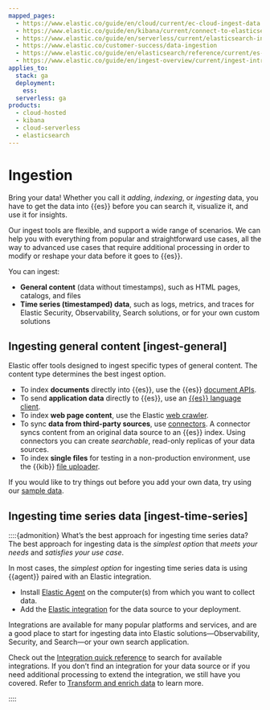 ```yaml
---
mapped_pages:
  - https://www.elastic.co/guide/en/cloud/current/ec-cloud-ingest-data.html
  - https://www.elastic.co/guide/en/kibana/current/connect-to-elasticsearch.html
  - https://www.elastic.co/guide/en/serverless/current/elasticsearch-ingest-your-data.html
  - https://www.elastic.co/customer-success/data-ingestion
  - https://www.elastic.co/guide/en/elasticsearch/reference/current/es-ingestion-overview.html
  - https://www.elastic.co/guide/en/ingest-overview/current/ingest-intro.html
applies_to:
  stack: ga
  deployment:
    ess:
  serverless: ga
products:
  - cloud-hosted
  - kibana
  - cloud-serverless
  - elasticsearch
---
```


# Ingestion

Bring your data! Whether you call it *adding*, *indexing*, or *ingesting* data, you have to get the data into {{es}} before you can search it, visualize it, and use it for insights.

Our ingest tools are flexible, and support a wide range of scenarios. We can help you with everything from popular and straightforward use cases, all the way to advanced use cases that require additional processing in order to modify or reshape your data before it goes to {{es}}.

You can ingest:

* **General content** (data without timestamps), such as HTML pages, catalogs, and files
* **Time series (timestamped) data**, such as logs, metrics, and traces for Elastic Security, Observability, Search solutions, or for your own custom solutions


## Ingesting general content [ingest-general]

Elastic offer tools designed to ingest specific types of general content. The content type determines the best ingest option.

* To index **documents** directly into {{es}}, use the {{es}} [document APIs](https://www.elastic.co/docs/api/doc/elasticsearch/group/endpoint-document).
* To send **application data** directly to {{es}}, use an [{{es}} language client](/reference/elasticsearch-clients/index.md).
* To index **web page content**, use the Elastic [web crawler](https://www.elastic.co/web-crawler).
* To sync **data from third-party sources**, use [connectors](elasticsearch://reference/search-connectors/index.md). A connector syncs content from an original data source to an {{es}} index. Using connectors you can create *searchable*, read-only replicas of your data sources.
* To index **single files** for testing in a non-production environment, use the {{kib}} [file uploader](ingest/upload-data-files.md).

If you would like to try things out before you add your own data, try using our [sample data](ingest/sample-data.md).


## Ingesting time series data [ingest-time-series]

::::{admonition} What’s the best approach for ingesting time series data?
The best approach for ingesting data is the *simplest option* that *meets your needs* and *satisfies your use case*.

In most cases, the *simplest option* for ingesting time series data is using {{agent}} paired with an Elastic integration.

* Install [Elastic Agent](/reference/fleet/index.md) on the computer(s) from which you want to collect data.
* Add the [Elastic integration](https://docs.elastic.co/en/integrations) for the data source to your deployment.

Integrations are available for many popular platforms and services, and are a good place to start for ingesting data into Elastic solutions—​Observability, Security, and Search—​or your own search application.

Check out the [Integration quick reference](https://docs.elastic.co/en/integrations/all_integrations) to search for available integrations. If you don’t find an integration for your data source or if you need additional processing to extend the integration, we still have you covered. Refer to [Transform and enrich data](ingest/transform-enrich.md) to learn more.

::::